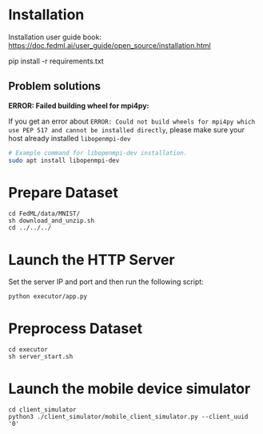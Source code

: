 # Installation
Installation user guide book: https://doc.fedml.ai/user_guide/open_source/installation.html

pip install -r requirements.txt

## Problem solutions
**ERROR: Failed building wheel for mpi4py:**

If you get an error about `ERROR: Could not build wheels for mpi4py which use PEP 517 and cannot be installed directly`, please make sure your host already installed `libopenmpi-dev`
```bash
# Example command for libopenmpi-dev installation.
sudo apt install libopenmpi-dev 
```

# Prepare Dataset
```
cd FedML/data/MNIST/
sh download_and_unzip.sh
cd ../../../
```

# Launch the HTTP Server
Set the server IP and port and then run the following script:
```
python executor/app.py
```

# Preprocess Dataset
```
cd executor
sh server_start.sh
```

# Launch the mobile device simulator
```
cd client_simulator
python3 ./client_simulator/mobile_client_simulator.py --client_uuid '0'
```
